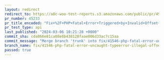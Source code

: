 ```yaml
---
layout: redirect
redirect_to: https://a8c-woo-test-reports.s3.amazonaws.com/public/pr/45233/api/index.html
pr_number: 45233
pr_title_encoded: "Fix+%2F+PHP+Fatal+Error+Triggered+by+Invalid+Offset+Type+in+wc-cart-functions.php+%2341546"
pr_test_type: api
last_published: "2024-03-06 10:21:28 +0000"
commit_sha: cda866e81ca08e8b438128faae006d33ac7c15aa
commit_message: "Merge branch 'trunk' into fix/41546-php-fatal-error-uncaught-typeerro…"
branch_name: fix/41546-php-fatal-error-uncaught-typeerror-illegal-offset-type-in-isset-or-empty-in-includeswc-cart-functionsphp
passed: true
---
```

